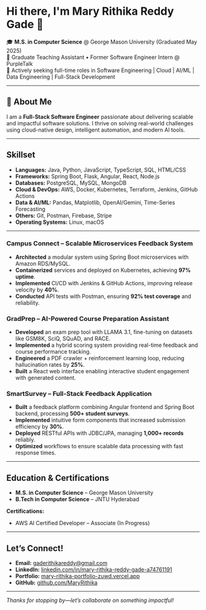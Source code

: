 # Hi there, I'm Mary Rithika Reddy Gade 👋

🎓 **M.S. in Computer Science** @ George Mason University (Graduated May 2025)  
💼 Graduate Teaching Assistant • Former Software Engineer Intern @ PurpleTalk  
🚀 Actively seeking full-time roles in Software Engineering | Cloud | AI/ML | Data Engineering | Full-Stack Development  

---

## 🌟 About Me
I am a **Full-Stack Software Engineer** passionate about delivering scalable and impactful software solutions. I thrive on solving real-world challenges using cloud-native design, intelligent automation, and modern AI tools.

---

##  Skillset
- **Languages:** Java, Python, JavaScript, TypeScript, SQL, HTML/CSS  
- **Frameworks:** Spring Boot, Flask, Angular, React, Node.js  
- **Databases:** PostgreSQL, MySQL, MongoDB  
- **Cloud & DevOps:** AWS, Docker, Kubernetes, Terraform, Jenkins, GitHub Actions  
- **Data & AI/ML:** Pandas, Matplotlib, OpenAI/Gemini, Time-Series Forecasting  
- **Others:** Git, Postman, Firebase, Stripe  
- **Operating Systems:** Linux, macOS  

---

### Campus Connect – Scalable Microservices Feedback System  
- **Architected** a modular system using Spring Boot microservices with Amazon RDS/MySQL.  
- **Containerized** services and deployed on Kubernetes, achieving **97% uptime**.  
- **Implemented** CI/CD with Jenkins & GitHub Actions, improving release velocity by **40%**.  
- **Conducted** API tests with Postman, ensuring **92% test coverage** and reliability.

### GradPrep – AI-Powered Course Preparation Assistant  
- **Developed** an exam prep tool with LLAMA 3.1, fine-tuning on datasets like GSM8K, SciQ, SQuAD, and RACE.  
- **Implemented** a hybrid scoring system providing real-time feedback and course performance tracking.  
- **Engineered** a PDF crawler + reinforcement learning loop, reducing hallucination rates by **25%**.  
- **Built** a React web interface enabling interactive student engagement with generated content.

### SmartSurvey – Full-Stack Feedback Application  
- **Built** a feedback platform combining Angular frontend and Spring Boot backend, processing **500+ student surveys**.  
- **Implemented** intuitive form components that increased submission efficiency by **30%**.  
- **Deployed** RESTful APIs with JDBC/JPA, managing **1,000+ records** reliably.  
- **Optimized** workflows to ensure scalable data processing with fast response times.

---

##  Education & Certifications
- **M.S. in Computer Science** – George Mason University   
- **B.Tech in Computer Science** – JNTU Hyderabad  

**Certifications:**  
- AWS AI Certified Developer – Associate (In Progress)  


---

##  Let’s Connect!
- **Email:** [gaderithikareddy@gmail.com](mailto:gaderithikareddy@gmail.com)  
- **LinkedIn:** [linkedin.com/in/mary-rithika-reddy-gade-a74761191](https://linkedin.com/in/mary-rithika-reddy-gade-a74761191)  
- **Portfolio:** [mary-rithika-portfolio-zuwd.vercel.app](https://mary-rithika-portfolio-zuwd.vercel.app/)  
- **GitHub:** [github.com/MaryRithika](https://github.com/MaryRithika)  

---
*Thanks for stopping by—let’s collaborate on something impactful!*
